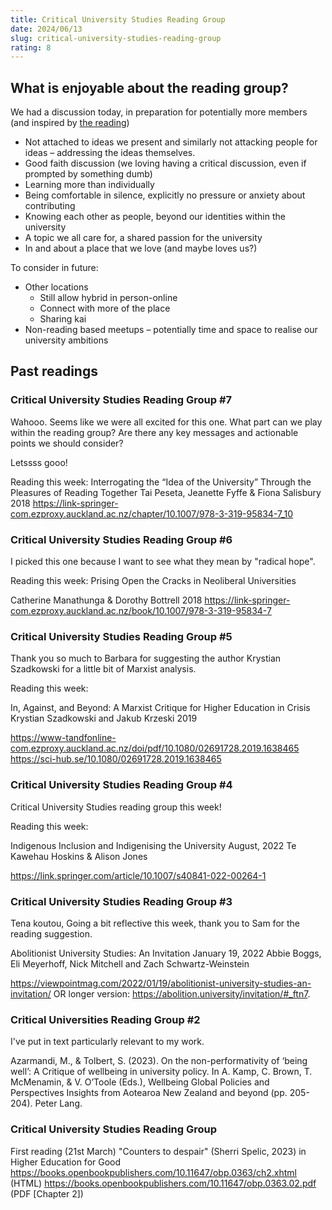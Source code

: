 ```yaml
---
title: Critical University Studies Reading Group
date: 2024/06/13
slug: critical-university-studies-reading-group
rating: 8
---
```



## What is enjoyable about the reading group?
We had a discussion today, in preparation for potentially more members (and inspired by [the reading](https://link.springer.com/chapter/10.1007/978-3-319-95834-7_10))
- Not attached to ideas we present and similarly not attacking people for ideas – addressing the ideas themselves.
- Good faith discussion (we loving having a critical discussion, even if prompted by something dumb)
- Learning more than individually
- Being comfortable in silence, explicitly no pressure or anxiety about contributing
- Knowing each other as people, beyond our identities within the university
- A topic we all care for, a shared passion for the university
- In and about a place that we love (and maybe loves us?)

To consider in future:
- Other locations
    - Still allow hybrid in person-online
    - Connect with more of the place
    - Sharing kai
- Non-reading based meetups – potentially time and space to realise our university ambitions

## Past readings

### Critical University Studies Reading Group #7
Wahooo. Seems like we were all excited for this one. What part can we play within the reading group? Are there any key messages and actionable points we should consider?

Letssss gooo!

Reading this week:
Interrogating the “Idea of the University” Through the Pleasures of Reading Together
Tai Peseta, Jeanette Fyffe & Fiona Salisbury 2018
https://link-springer-com.ezproxy.auckland.ac.nz/chapter/10.1007/978-3-319-95834-7_10

### Critical University Studies Reading Group #6
I picked this one because I want to see what they mean by "radical hope".

Reading this week:
Prising Open the Cracks in Neoliberal Universities

Catherine Manathunga & Dorothy Bottrell 2018
https://link-springer-com.ezproxy.auckland.ac.nz/book/10.1007/978-3-319-95834-7

### Critical University Studies Reading Group #5
Thank you so much to Barbara for suggesting the author Krystian Szadkowski for a little bit of Marxist analysis.

Reading this week:

In, Against, and Beyond: A Marxist Critique for Higher Education in Crisis
Krystian Szadkowski and Jakub Krzeski 2019

https://www-tandfonline-com.ezproxy.auckland.ac.nz/doi/pdf/10.1080/02691728.2019.1638465
https://sci-hub.se/10.1080/02691728.2019.1638465

### Critical University Studies Reading Group #4
Critical University Studies reading group this week!

Reading this week:

Indigenous Inclusion and Indigenising the University
August, 2022
Te Kawehau Hoskins & Alison Jones 
 
https://link.springer.com/article/10.1007/s40841-022-00264-1

### Critical University Studies Reading Group #3
Tena koutou,
Going a bit reflective this week, thank you to Sam for the reading suggestion.

Abolitionist University Studies: An Invitation
January 19, 2022
Abbie Boggs, Eli Meyerhoff, Nick Mitchell and Zach Schwartz-Weinstein 

https://viewpointmag.com/2022/01/19/abolitionist-university-studies-an-invitation/
OR longer version: https://abolition.university/invitation/#_ftn7.

### Critical Universities Reading Group #2 
I've put in text particularly relevant to my work.

Azarmandi, M., & Tolbert, S. (2023). On the non-performativity of ‘being well’: A Critique of wellbeing in university policy. In A. Kamp, C. Brown, T. McMenamin, & V. O’Toole (Eds.), Wellbeing Global Policies and Perspectives Insights from Aotearoa New Zealand and beyond (pp. 205-204). Peter Lang.


### Critical University Studies Reading Group
First reading (21st March)
"Counters to despair" (Sherri Spelic, 2023) in Higher Education for Good
https://books.openbookpublishers.com/10.11647/obp.0363/ch2.xhtml (HTML)
https://books.openbookpublishers.com/10.11647/obp.0363.02.pdf (PDF [Chapter 2])